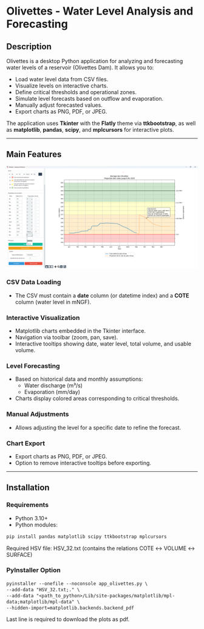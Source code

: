 # Olivettes - Water Level Analysis and Forecasting

## Description
Olivettes is a desktop Python application for analyzing and forecasting water levels of a reservoir (Olivettes Dam). It allows you to:

- Load water level data from CSV files.
- Visualize levels on interactive charts.
- Define critical thresholds and operational zones.
- Simulate level forecasts based on outflow and evaporation.
- Manually adjust forecasted values.
- Export charts as PNG, PDF, or JPEG.

The application uses **Tkinter** with the **Flatly** theme via **ttkbootstrap**, as well as **matplotlib**, **pandas**, **scipy**, and **mplcursors** for interactive plots.

---

## Main Features

![Olivettes Screenshot](Impr_ecr.png)

### CSV Data Loading
- The CSV must contain a **date** column (or datetime index) and a **COTE** column (water level in mNGF).  

### Interactive Visualization
- Matplotlib charts embedded in the Tkinter interface.
- Navigation via toolbar (zoom, pan, save).
- Interactive tooltips showing date, water level, total volume, and usable volume.

### Level Forecasting
- Based on historical data and monthly assumptions:
  - Water discharge (m³/s)
  - Evaporation (mm/day)
- Charts display colored areas corresponding to critical thresholds.

### Manual Adjustments
- Allows adjusting the level for a specific date to refine the forecast.

### Chart Export
- Export charts as PNG, PDF, or JPEG.
- Option to remove interactive tooltips before exporting.

---

## Installation

### Requirements
- Python 3.10+
- Python modules:
```bash
pip install pandas matplotlib scipy ttkbootstrap mplcursors
```
Required HSV file: HSV_32.txt (contains the relations COTE ↔ VOLUME ↔ SURFACE)

### PyInstaller Option
```
pyinstaller --onefile --noconsole app_olivettes.py \
--add-data "HSV_32.txt;." \
--add-data "<path_to_python>/Lib/site-packages/matplotlib/mpl-data;matplotlib/mpl-data" \
--hidden-import=matplotlib.backends.backend_pdf
```
Last line is required to download the plots as pdf.


